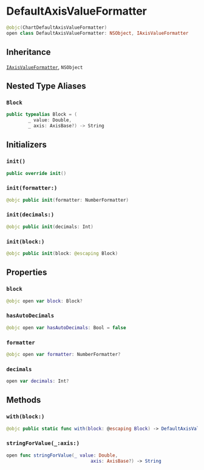 # DefaultAxisValueFormatter

``` swift
@objc(ChartDefaultAxisValueFormatter)
open class DefaultAxisValueFormatter: NSObject, IAxisValueFormatter
```

## Inheritance

[`IAxisValueFormatter`](/IAxisValueFormatter), `NSObject`

## Nested Type Aliases

### `Block`

``` swift
public typealias Block = (
        _ value: Double,
        _ axis: AxisBase?) -> String
```

## Initializers

### `init()`

``` swift
public override init()
```

### `init(formatter:)`

``` swift
@objc public init(formatter: NumberFormatter)
```

### `init(decimals:)`

``` swift
@objc public init(decimals: Int)
```

### `init(block:)`

``` swift
@objc public init(block: @escaping Block)
```

## Properties

### `block`

``` swift
@objc open var block: Block?
```

### `hasAutoDecimals`

``` swift
@objc open var hasAutoDecimals: Bool = false
```

### `formatter`

``` swift
@objc open var formatter: NumberFormatter?
```

### `decimals`

``` swift
open var decimals: Int?
```

## Methods

### `with(block:)`

``` swift
@objc public static func with(block: @escaping Block) -> DefaultAxisValueFormatter?
```

### `stringForValue(_:axis:)`

``` swift
open func stringForValue(_ value: Double,
                               axis: AxisBase?) -> String
```
